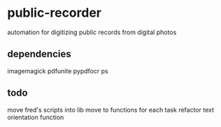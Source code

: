 # public-recorder
automation for digitizing public records from digital photos

## dependencies
imagemagick
pdfunite
pypdfocr
ps

## todo
move fred's scripts into lib
move to functions for each task
refactor text orientation function
